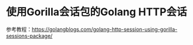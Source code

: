 # 使用Gorilla会话包的Golang HTTP会话

参考教程：https://golangblogs.com/golang-http-session-using-gorilla-sessions-package/